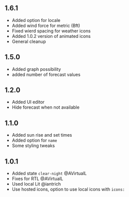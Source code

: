 ## 1.6.1
- Added option for locale
- Added wind force for metric (Bft)
- Fixed wierd spacing for weather icons
- Added 1.0.2 version of animated icons
- General cleanup

## 1.5.0
- Added graph possibility
- added number of forecast values

## 1.2.0

- Added UI editor
- Hide forecast when not available

## 1.1.0

- Added sun rise and set times
- Added option for `name`
- Some styling tweaks

## 1.0.1

- Added state `clear-night` @AVirtualL
- Fixes for RTL @AVirtualL
- Used local Lit @iantrich
- Use hosted icons, option to use local icons with `icons:`
